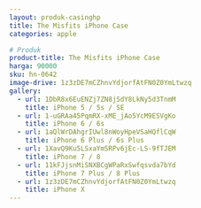 ```yaml
---
layout: produk-casinghp
title: The Misfits iPhone Case
categories: apple

# Produk
product-title: The Misfits iPhone Case
harga: 90000
sku: hn-0642
image-drive: 1z3zDE7mCZhnvYdjorfAtFN0Z0YmLtwzq
gallery:
  - url: 1DbR8x6EuENZj7ZN8jSdY8LkNy5d3TnmM
    title: iPhone 5 / 5s / SE
  - url: 1-uGRAa45PqmRX-xME_jAo5YcM9ESVgKo
    title: iPhone 6 / 6s
  - url: 1aQlWrDAhgrIUwl8nWoyHpeVSaHQflCqW
    title: iPhone 6 Plus / 6s Plus
  - url: 1XavQ9Ku5LSxaYmSRPv6jEc-LS-9fTJEM
    title: iPhone 7 / 8
  - url: 11kFJjsnMiSNXBCgWPaRxSwfqsvda7bYd
    title: iPhone 7 Plus / 8 Plus
  - url: 1z3zDE7mCZhnvYdjorfAtFN0Z0YmLtwzq
    title: iPhone X
---
```

